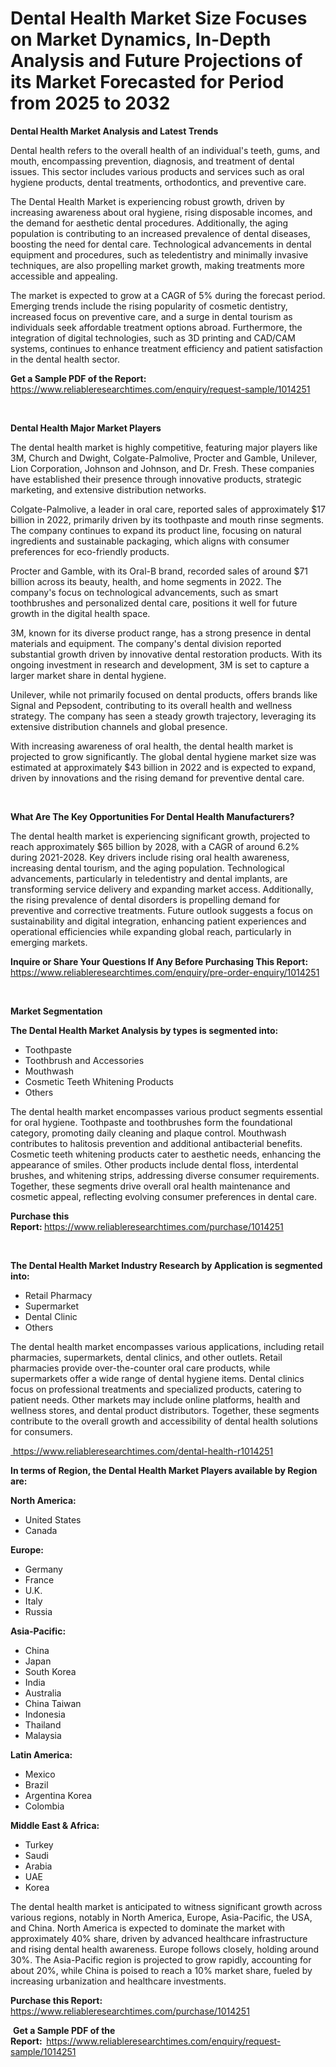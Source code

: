 <p><h1>Dental Health Market Size Focuses on Market Dynamics, In-Depth Analysis and Future Projections of its Market Forecasted for Period from 2025 to 2032</h1></p><p><strong>Dental Health Market Analysis and Latest Trends</strong></p>
<p><p>Dental health refers to the overall health of an individual's teeth, gums, and mouth, encompassing prevention, diagnosis, and treatment of dental issues. This sector includes various products and services such as oral hygiene products, dental treatments, orthodontics, and preventive care. </p><p>The Dental Health Market is experiencing robust growth, driven by increasing awareness about oral hygiene, rising disposable incomes, and the demand for aesthetic dental procedures. Additionally, the aging population is contributing to an increased prevalence of dental diseases, boosting the need for dental care. Technological advancements in dental equipment and procedures, such as teledentistry and minimally invasive techniques, are also propelling market growth, making treatments more accessible and appealing.</p><p>The market is expected to grow at a CAGR of 5% during the forecast period. Emerging trends include the rising popularity of cosmetic dentistry, increased focus on preventive care, and a surge in dental tourism as individuals seek affordable treatment options abroad. Furthermore, the integration of digital technologies, such as 3D printing and CAD/CAM systems, continues to enhance treatment efficiency and patient satisfaction in the dental health sector.</p></p>
<p><strong>Get a Sample PDF of the Report:&nbsp;</strong> <a href="https://www.reliableresearchtimes.com/enquiry/request-sample/1014251?utm_campaign=3678&utm_medium=2&utm_source=Github&utm_content=ia&utm_term=17042025&utm_id=dental-health">https://www.reliableresearchtimes.com/enquiry/request-sample/1014251</a></p>
<p>&nbsp;</p>
<p><strong>Dental Health Major Market Players</strong></p>
<p><p>The dental health market is highly competitive, featuring major players like 3M, Church and Dwight, Colgate-Palmolive, Procter and Gamble, Unilever, Lion Corporation, Johnson and Johnson, and Dr. Fresh. These companies have established their presence through innovative products, strategic marketing, and extensive distribution networks.</p><p>Colgate-Palmolive, a leader in oral care, reported sales of approximately $17 billion in 2022, primarily driven by its toothpaste and mouth rinse segments. The company continues to expand its product line, focusing on natural ingredients and sustainable packaging, which aligns with consumer preferences for eco-friendly products.</p><p>Procter and Gamble, with its Oral-B brand, recorded sales of around $71 billion across its beauty, health, and home segments in 2022. The company's focus on technological advancements, such as smart toothbrushes and personalized dental care, positions it well for future growth in the digital health space.</p><p>3M, known for its diverse product range, has a strong presence in dental materials and equipment. The company's dental division reported substantial growth driven by innovative dental restoration products. With its ongoing investment in research and development, 3M is set to capture a larger market share in dental hygiene.</p><p>Unilever, while not primarily focused on dental products, offers brands like Signal and Pepsodent, contributing to its overall health and wellness strategy. The company has seen a steady growth trajectory, leveraging its extensive distribution channels and global presence.</p><p>With increasing awareness of oral health, the dental health market is projected to grow significantly. The global dental hygiene market size was estimated at approximately $43 billion in 2022 and is expected to expand, driven by innovations and the rising demand for preventive dental care.</p></p>
<p>&nbsp;</p>
<p><strong>What Are The Key Opportunities For Dental Health Manufacturers?</strong></p>
<p><p>The dental health market is experiencing significant growth, projected to reach approximately $65 billion by 2028, with a CAGR of around 6.2% during 2021-2028. Key drivers include rising oral health awareness, increasing dental tourism, and the aging population. Technological advancements, particularly in teledentistry and dental implants, are transforming service delivery and expanding market access. Additionally, the rising prevalence of dental disorders is propelling demand for preventive and corrective treatments. Future outlook suggests a focus on sustainability and digital integration, enhancing patient experiences and operational efficiencies while expanding global reach, particularly in emerging markets.</p></p>
<p><strong>Inquire or Share Your Questions If Any Before Purchasing This Report:</strong> <a href="https://www.reliableresearchtimes.com/enquiry/pre-order-enquiry/1014251?utm_campaign=3678&utm_medium=2&utm_source=Github&utm_content=ia&utm_term=17042025&utm_id=dental-health">https://www.reliableresearchtimes.com/enquiry/pre-order-enquiry/1014251</a></p>
<p>&nbsp;</p>
<p><strong>Market Segmentation</strong></p>
<p><strong>The Dental Health Market Analysis by types is segmented into:</strong></p>
<p><ul><li>Toothpaste</li><li>Toothbrush and Accessories</li><li>Mouthwash</li><li>Cosmetic Teeth Whitening Products</li><li>Others</li></ul></p>
<p><p>The dental health market encompasses various product segments essential for oral hygiene. Toothpaste and toothbrushes form the foundational category, promoting daily cleaning and plaque control. Mouthwash contributes to halitosis prevention and additional antibacterial benefits. Cosmetic teeth whitening products cater to aesthetic needs, enhancing the appearance of smiles. Other products include dental floss, interdental brushes, and whitening strips, addressing diverse consumer requirements. Together, these segments drive overall oral health maintenance and cosmetic appeal, reflecting evolving consumer preferences in dental care.</p></p>
<p><strong>Purchase this Report:&nbsp;</strong><a href="https://www.reliableresearchtimes.com/purchase/1014251?utm_campaign=3678&utm_medium=2&utm_source=Github&utm_content=ia&utm_term=17042025&utm_id=dental-health">https://www.reliableresearchtimes.com/purchase/1014251</a></p>
<p>&nbsp;</p>
<p><strong>The Dental Health Market Industry Research by Application is segmented into:</strong></p>
<p><ul><li>Retail Pharmacy</li><li>Supermarket</li><li>Dental Clinic</li><li>Others</li></ul></p>
<p><p>The dental health market encompasses various applications, including retail pharmacies, supermarkets, dental clinics, and other outlets. Retail pharmacies provide over-the-counter oral care products, while supermarkets offer a wide range of dental hygiene items. Dental clinics focus on professional treatments and specialized products, catering to patient needs. Other markets may include online platforms, health and wellness stores, and dental product distributors. Together, these segments contribute to the overall growth and accessibility of dental health solutions for consumers.</p></p>
<p><a href="https://www.reliableresearchtimes.com/dental-health-r1014251?utm_campaign=3678&utm_medium=2&utm_source=Github&utm_content=ia&utm_term=17042025&utm_id=dental-health">&nbsp;https://www.reliableresearchtimes.com/dental-health-r1014251</a></p>
<p><strong>In terms of Region, the Dental Health Market Players available by Region are:</strong></p>
<p>
    <p> <strong> North America: </strong>
        <ul>
            <li>United States</li>
            <li>Canada</li>
        </ul>
        </p> 
    <p> <strong> Europe: </strong>
        <ul>
            <li>Germany</li>
            <li>France</li>
            <li>U.K.</li>
            <li>Italy</li>
            <li>Russia</li>
        </ul>
        </p> 
    <p> <strong> Asia-Pacific: </strong>
        <ul>
            <li>China</li>
            <li>Japan</li>
            <li>South Korea</li>
            <li>India</li>
            <li>Australia</li>
            <li>China Taiwan</li>
            <li>Indonesia</li>
            <li>Thailand</li>
            <li>Malaysia</li>
        </ul>
        </p> 
    <p> <strong> Latin America: </strong>
        <ul>
            <li>Mexico</li>
            <li>Brazil</li>
            <li>Argentina Korea</li>
            <li>Colombia</li>
        </ul>
        </p> 
    <p> <strong> Middle East & Africa: </strong>
        <ul>
            <li>Turkey</li>
            <li>Saudi</li>
            <li>Arabia</li>
            <li>UAE</li>
            <li>Korea</li>
        </ul>
    </p>
    </p>
<p><p>The dental health market is anticipated to witness significant growth across various regions, notably in North America, Europe, Asia-Pacific, the USA, and China. North America is expected to dominate the market with approximately 40% share, driven by advanced healthcare infrastructure and rising dental health awareness. Europe follows closely, holding around 30%. The Asia-Pacific region is projected to grow rapidly, accounting for about 20%, while China is poised to reach a 10% market share, fueled by increasing urbanization and healthcare investments.</p></p>
<p><strong>Purchase this Report: </strong><a href="https://www.reliableresearchtimes.com/purchase/1014251?utm_campaign=3678&utm_medium=2&utm_source=Github&utm_content=ia&utm_term=17042025&utm_id=dental-health">https://www.reliableresearchtimes.com/purchase/1014251</a></p>
<p>&nbsp;<strong>Get a Sample PDF of the Report:&nbsp;&nbsp;</strong><a href="https://www.reliableresearchtimes.com/enquiry/request-sample/1014251?utm_campaign=3678&utm_medium=2&utm_source=Github&utm_content=ia&utm_term=17042025&utm_id=dental-health">https://www.reliableresearchtimes.com/enquiry/request-sample/1014251</a></p>
<p><strong></strong></p>
<p><p></p><p></p><p></p></p>